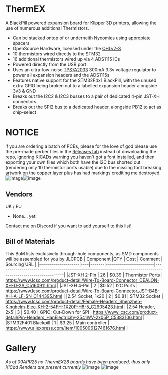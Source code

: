 # ThermEX
A BlackPill powered expansion board for Klipper 3D printers, allowing the use of numerous additional Thermistors.

- Can be stacked ontop of or underneith Nyoomies using appropiate spacers
- OpenSource Hardware, licensed under the [OHLv2-S](https://opensource.org/license/cern-ohl-s)
- 10 thermistors wired directly to the STM32
- 16 additional thermistors wired up via 4 ADS1115 ICs
- Powered directly from the USB port
- Uses an ultra-low-noise [TPS7A2033](https://www.ti.com/product/TPS7A20/part-details/TPS7A2033PDBVR) 300mA 3.3v voltage regulator to power all expansion headers and the ADS1115s
- Features native support for the STM32F4x1 BlackPill, with the unused extra GPIO being broken out to a labelled expansion header alongside 3v3 & GND
- Breaks out the I2C2 & I2C3 busses to a pair of dedicated 4-pin JST-XH connectors
- Breaks out the SPI2 bus to a dedicated header, alongside PB12 to act as chip-select

# NOTICE
if you are ordering a batch of PCBs, please for the love of god please use the pre-made gerber files in the [Releases tab](https://github.com/comradef191/ThermEX/releases) instead of downloading the repo, ignoring KiCADs warning you haven't got [a font installed](https://github.com/ETBCOR/nasin-nanpa), and then exporting your own files which both have the I2C bus shorted out (rendering only 10 thermistor ports usable) due to the missing font breaking artwork on the copper layer plus has had markings crediting me destroyed.
![image](https://github.com/user-attachments/assets/fbb648ef-8200-4e9d-88b2-45c3fbe290ab)![image](https://github.com/user-attachments/assets/9ba5ad87-ff6e-49c0-8390-7f0a9d37d0cd)



## Vendors
UK / EU
- None... yet!

Contact me on Discord if you want to add yourself to this list!


## Bill of Materials
This BoM lists exclusively through-hole components, as SMD components will be assembled for you by JLCPCB
|  Component         |QTY | Cost  |  Comment               |  Sourcing URL                                                                                                |
|--------------------|----|-------|------------------------|--------------------------------------------------------------------------------------------------------------|
|JST-XH 2-Pin        | 26 | $0.39 | Thermistor Ports       | https://www.lcsc.com/product-detail/Wire-To-Board-Connector_DEALON-XH-D-2A_C5160911.html                     |
|JST-XH 4-Pin        | 2  | $0.52 | I2C Ports              | https://www.lcsc.com/product-detail/Wire-To-Board-Connector_JST-B4B-XH-A-LF-SN_C144395.html                  |
|2.54 Socket, 1x20   | 2  | $0.81 | STM32 Socket           | https://www.lcsc.com/product-detail/Female-Headers_Shenzhen-Kinghelm-Elec-KH-2-54FH-1X20P-H8-5_C2905423.html |
|2.54 Header, 2x5    | 3  | $0.40 | GPIO; Cut-Down for SPI | https://www.lcsc.com/product-detail/Pin-Headers_HanElectricity-2541WV-2x05P_C5383106.html                    |
|STM32F401 Blackpill | 1  | $3.25 | Main controller        | https://www.aliexpress.com/item/1005006127461676.html                                                        |

# Gallery
*As of 09APR25 no ThermEX26 boards have been produced, thus only KiCad Renders are present currently* 
![image](https://github.com/user-attachments/assets/f0161488-d6f9-49d0-8ce9-c8713ee32efc)
![image](https://github.com/user-attachments/assets/e42110a2-3c35-4beb-9a35-2e72bd05fab5)
